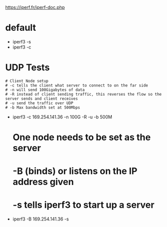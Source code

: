  https://iperf.fr/iperf-doc.php

 # default 
 - iperf3 -s
 - iperf3 -c <IP address of server>

 # UDP Tests
    # Client Node setup
    # -c tells the client what server to connect to on the far side
    # -n will send 100Gigabytes of data
    # -R instead of client sending traffic, this reverses the flow so the server sends and client receives
    # -u send the traffic over UDP
    # -b Max bandwidth set at 500Mbps
- iperf3 -c 169.254.141.36 -n 100G -R -u -b 500M
    # One node needs to be set as the server
    # -B (binds) or listens on the IP address given
    # -s tells iperf3 to start up a server
- iperf3 -B 169.254.141.36 -s